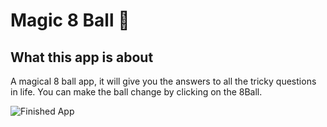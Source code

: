 # Magic 8 Ball 🎱


## What this app is about

A magical 8 ball app, it will give you the answers to all the tricky questions in life. You can make the ball change by clicking on the 8Ball. 

![Finished App](https://github.com/londonappbrewery/Images/blob/master/8-ball-flutter-gif.gif)


